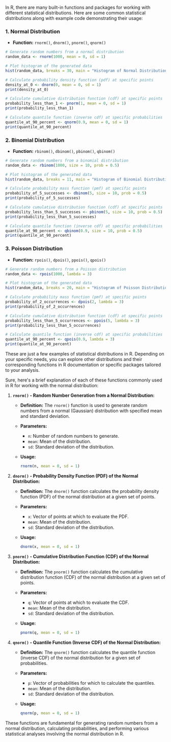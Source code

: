 In R, there are many built-in functions and packages for working with different statistical distributions. Here are some common statistical distributions along with example code demonstrating their usage:

### 1. Normal Distribution

- **Function:** `rnorm()`, `dnorm()`, `pnorm()`, `qnorm()`

```R
# Generate random numbers from a normal distribution
random_data <- rnorm(1000, mean = 0, sd = 1)

# Plot histogram of the generated data
hist(random_data, breaks = 30, main = "Histogram of Normal Distribution")

# Calculate probability density function (pdf) at specific points
density_at_0 <- dnorm(0, mean = 0, sd = 1)
print(density_at_0)

# Calculate cumulative distribution function (cdf) at specific points
probability_less_than_1 <- pnorm(1, mean = 0, sd = 1)
print(probability_less_than_1)

# Calculate quantile function (inverse cdf) at specific probabilities
quantile_at_90_percent <- qnorm(0.9, mean = 0, sd = 1)
print(quantile_at_90_percent)
```

### 2. Binomial Distribution

- **Function:** `rbinom()`, `dbinom()`, `pbinom()`, `qbinom()`

```R
# Generate random numbers from a binomial distribution
random_data <- rbinom(1000, size = 10, prob = 0.5)

# Plot histogram of the generated data
hist(random_data, breaks = 11, main = "Histogram of Binomial Distribution")

# Calculate probability mass function (pmf) at specific points
probability_of_5_successes <- dbinom(5, size = 10, prob = 0.5)
print(probability_of_5_successes)

# Calculate cumulative distribution function (cdf) at specific points
probability_less_than_5_successes <- pbinom(5, size = 10, prob = 0.5)
print(probability_less_than_5_successes)

# Calculate quantile function (inverse cdf) at specific probabilities
quantile_at_90_percent <- qbinom(0.9, size = 10, prob = 0.5)
print(quantile_at_90_percent)
```

### 3. Poisson Distribution

- **Function:** `rpois()`, `dpois()`, `ppois()`, `qpois()`

```R
# Generate random numbers from a Poisson distribution
random_data <- rpois(1000, lambda = 3)

# Plot histogram of the generated data
hist(random_data, breaks = 20, main = "Histogram of Poisson Distribution")

# Calculate probability mass function (pmf) at specific points
probability_of_2_occurrences <- dpois(2, lambda = 3)
print(probability_of_2_occurrences)

# Calculate cumulative distribution function (cdf) at specific points
probability_less_than_5_occurrences <- ppois(5, lambda = 3)
print(probability_less_than_5_occurrences)

# Calculate quantile function (inverse cdf) at specific probabilities
quantile_at_90_percent <- qpois(0.9, lambda = 3)
print(quantile_at_90_percent)
```

These are just a few examples of statistical distributions in R. Depending on your specific needs, you can explore other distributions and their corresponding functions in R documentation or specific packages tailored to your analysis.

Sure, here's a brief explanation of each of these functions commonly used in R for working with the normal distribution:

1. **`rnorm()` - Random Number Generation from a Normal Distribution:**

   - **Definition:** The `rnorm()` function is used to generate random numbers from a normal (Gaussian) distribution with specified mean and standard deviation.

   - **Parameters:**
     - `n`: Number of random numbers to generate.
     - `mean`: Mean of the distribution.
     - `sd`: Standard deviation of the distribution.

   - **Usage:**
     ```R
     rnorm(n, mean = 0, sd = 1)
     ```

2. **`dnorm()` - Probability Density Function (PDF) of the Normal Distribution:**

   - **Definition:** The `dnorm()` function calculates the probability density function (PDF) of the normal distribution at a given set of points.

   - **Parameters:**
     - `x`: Vector of points at which to evaluate the PDF.
     - `mean`: Mean of the distribution.
     - `sd`: Standard deviation of the distribution.

   - **Usage:**
     ```R
     dnorm(x, mean = 0, sd = 1)
     ```

3. **`pnorm()` - Cumulative Distribution Function (CDF) of the Normal Distribution:**

   - **Definition:** The `pnorm()` function calculates the cumulative distribution function (CDF) of the normal distribution at a given set of points.

   - **Parameters:**
     - `q`: Vector of points at which to evaluate the CDF.
     - `mean`: Mean of the distribution.
     - `sd`: Standard deviation of the distribution.

   - **Usage:**
     ```R
     pnorm(q, mean = 0, sd = 1)
     ```

4. **`qnorm()` - Quantile Function (Inverse CDF) of the Normal Distribution:**

   - **Definition:** The `qnorm()` function calculates the quantile function (inverse CDF) of the normal distribution for a given set of probabilities.

   - **Parameters:**
     - `p`: Vector of probabilities for which to calculate the quantiles.
     - `mean`: Mean of the distribution.
     - `sd`: Standard deviation of the distribution.

   - **Usage:**
     ```R
     qnorm(p, mean = 0, sd = 1)
     ```

These functions are fundamental for generating random numbers from a normal distribution, calculating probabilities, and performing various statistical analyses involving the normal distribution in R.